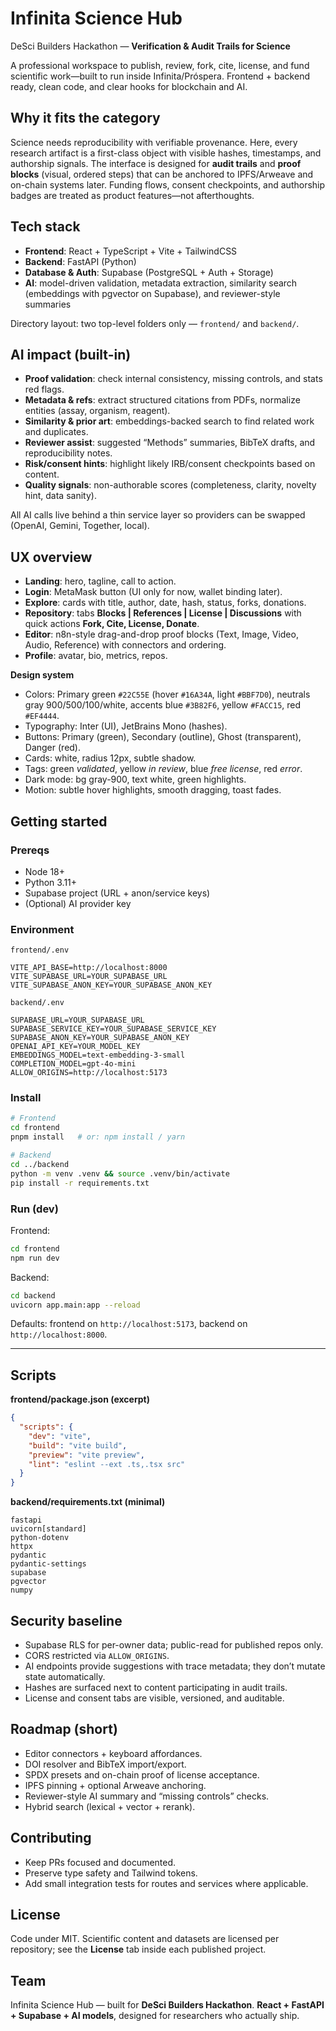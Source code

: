 # Infinita Science Hub

DeSci Builders Hackathon — **Verification & Audit Trails for Science**

A professional workspace to publish, review, fork, cite, license, and fund scientific work—built to run inside Infinita/Próspera. Frontend + backend ready, clean code, and clear hooks for blockchain and AI.

## Why it fits the category

Science needs reproducibility with verifiable provenance. Here, every research artifact is a first-class object with visible hashes, timestamps, and authorship signals. The interface is designed for **audit trails** and **proof blocks** (visual, ordered steps) that can be anchored to IPFS/Arweave and on-chain systems later. Funding flows, consent checkpoints, and authorship badges are treated as product features—not afterthoughts.

## Tech stack

* **Frontend**: React + TypeScript + Vite + TailwindCSS
* **Backend**: FastAPI (Python)
* **Database & Auth**: Supabase (PostgreSQL + Auth + Storage)
* **AI**: model-driven validation, metadata extraction, similarity search (embeddings with pgvector on Supabase), and reviewer-style summaries

Directory layout: two top-level folders only — `frontend/` and `backend/`.

## AI impact (built-in)

* **Proof validation**: check internal consistency, missing controls, and stats red flags.
* **Metadata & refs**: extract structured citations from PDFs, normalize entities (assay, organism, reagent).
* **Similarity & prior art**: embeddings-backed search to find related work and duplicates.
* **Reviewer assist**: suggested “Methods” summaries, BibTeX drafts, and reproducibility notes.
* **Risk/consent hints**: highlight likely IRB/consent checkpoints based on content.
* **Quality signals**: non-authorable scores (completeness, clarity, novelty hint, data sanity).

All AI calls live behind a thin service layer so providers can be swapped (OpenAI, Gemini, Together, local).

## UX overview

* **Landing**: hero, tagline, call to action.
* **Login**: MetaMask button (UI only for now, wallet binding later).
* **Explore**: cards with title, author, date, hash, status, forks, donations.
* **Repository**: tabs **Blocks | References | License | Discussions** with quick actions **Fork, Cite, License, Donate**.
* **Editor**: n8n-style drag-and-drop proof blocks (Text, Image, Video, Audio, Reference) with connectors and ordering.
* **Profile**: avatar, bio, metrics, repos.

**Design system**

* Colors: Primary green `#22C55E` (hover `#16A34A`, light `#BBF7D0`), neutrals gray 900/500/100/white, accents blue `#3B82F6`, yellow `#FACC15`, red `#EF4444`.
* Typography: Inter (UI), JetBrains Mono (hashes).
* Buttons: Primary (green), Secondary (outline), Ghost (transparent), Danger (red).
* Cards: white, radius 12px, subtle shadow.
* Tags: green *validated*, yellow *in review*, blue *free license*, red *error*.
* Dark mode: bg gray-900, text white, green highlights.
* Motion: subtle hover highlights, smooth dragging, toast fades.


## Getting started

### Prereqs

* Node 18+
* Python 3.11+
* Supabase project (URL + anon/service keys)
* (Optional) AI provider key

### Environment

`frontend/.env`

```
VITE_API_BASE=http://localhost:8000
VITE_SUPABASE_URL=YOUR_SUPABASE_URL
VITE_SUPABASE_ANON_KEY=YOUR_SUPABASE_ANON_KEY
```

`backend/.env`

```
SUPABASE_URL=YOUR_SUPABASE_URL
SUPABASE_SERVICE_KEY=YOUR_SUPABASE_SERVICE_KEY
SUPABASE_ANON_KEY=YOUR_SUPABASE_ANON_KEY
OPENAI_API_KEY=YOUR_MODEL_KEY
EMBEDDINGS_MODEL=text-embedding-3-small
COMPLETION_MODEL=gpt-4o-mini
ALLOW_ORIGINS=http://localhost:5173
```

### Install

```bash
# Frontend
cd frontend
pnpm install   # or: npm install / yarn

# Backend
cd ../backend
python -m venv .venv && source .venv/bin/activate
pip install -r requirements.txt
```

### Run (dev)

Frontend:

```bash
cd frontend
npm run dev
```

Backend:

```bash
cd backend
uvicorn app.main:app --reload
```

Defaults: frontend on `http://localhost:5173`, backend on `http://localhost:8000`.

---

## Scripts

**frontend/package.json (excerpt)**

```json
{
  "scripts": {
    "dev": "vite",
    "build": "vite build",
    "preview": "vite preview",
    "lint": "eslint --ext .ts,.tsx src"
  }
}
```

**backend/requirements.txt (minimal)**

```
fastapi
uvicorn[standard]
python-dotenv
httpx
pydantic
pydantic-settings
supabase
pgvector
numpy
```


## Security baseline

* Supabase RLS for per-owner data; public-read for published repos only.
* CORS restricted via `ALLOW_ORIGINS`.
* AI endpoints provide suggestions with trace metadata; they don’t mutate state automatically.
* Hashes are surfaced next to content participating in audit trails.
* License and consent tabs are visible, versioned, and auditable.


## Roadmap (short)

* Editor connectors + keyboard affordances.
* DOI resolver and BibTeX import/export.
* SPDX presets and on-chain proof of license acceptance.
* IPFS pinning + optional Arweave anchoring.
* Reviewer-style AI summary and “missing controls” checks.
* Hybrid search (lexical + vector + rerank).


## Contributing

* Keep PRs focused and documented.
* Preserve type safety and Tailwind tokens.
* Add small integration tests for routes and services where applicable.


## License

Code under MIT. Scientific content and datasets are licensed per repository; see the **License** tab inside each published project.


## Team

Infinita Science Hub — built for **DeSci Builders Hackathon**.
**React + FastAPI + Supabase + AI models**, designed for researchers who actually ship.

